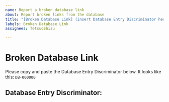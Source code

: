 ```yaml
---
name: Report a broken database link
about: Report broken links from the database
title: "[Broken Database Link] (insert Database Entry Discriminator here)"
labels: Broken Database Link
assignees: TetsuoShizu

---
```


# Broken Database Link
Please copy and paste the Database Entry Discriminator below. It looks like this: `DB-000000`

## Database Entry Discriminator:
